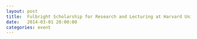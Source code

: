 ```yaml
---
layout: post
title:  Fulbright Scholarship for Research and Lecturing at Harvard University
date:   2014-03-01 20:00:00
categories: event
---
```

